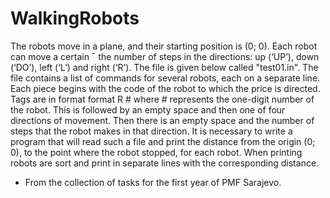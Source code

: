 # WalkingRobots

The robots move in a plane, and their starting position is (0; 0). Each robot can move a certain ¯
the number of steps in the directions: up (‘UP’), down (‘DO’), left (‘L’) and right (‘R’). The file is given below
called "test01.in". The file contains a list of commands for several robots, each on a separate line.
Each piece begins with the code of the robot to which the price is directed. Tags are in format format
R # where # represents the one-digit number of the robot. This is followed by an empty space and then one of four
directions of movement. Then there is an empty space and the number of steps that the robot makes in that direction.
It is necessary to write a program that will read such a file and print the distance from the origin (0; 0), to the point where the robot stopped, for each robot. When printing robots are
sort and print in separate lines with the corresponding distance.

- From the collection of tasks for the first year of PMF Sarajevo.
